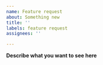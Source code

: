 ```yaml
---
name: Feature request
about: Something new
title: ''
labels: feature request
assignees: ''

---
```


**Describe what you want to see here**
